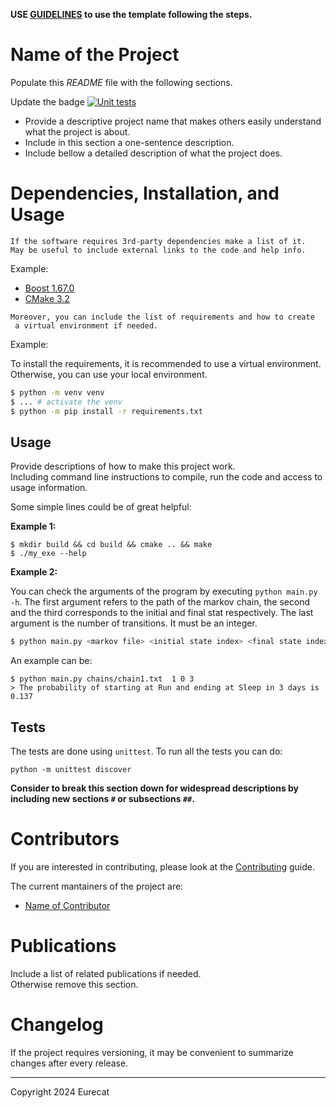 **USE [GUIDELINES](GUIDELINES.md) to use the template following the steps.**

# Name of the Project

Populate this *README* file with the following sections.  

Update the badge [![Unit tests](https://github.com/Applied-Artificial-Intelligence-Eurecat/markov-chain-example/actions/workflows/test.yaml/badge.svg)](https://github.com/Applied-Artificial-Intelligence-Eurecat/markov-chain-example/actions/workflows/test.yaml)

- Provide a descriptive project name that makes others easily understand what the project is about.
- Include in this section a one-sentence description.
- Include bellow a detailed description of what the project does.


# Dependencies, Installation, and Usage

```
If the software requires 3rd-party dependencies make a list of it.   
May be useful to include external links to the code and help info.
```

Example: 

- [Boost 1.67.0](https://www.boost.org/users/history/version_1_67_0.html)   
- [CMake 3.2](https://cmake.org/download)

```
Moreover, you can include the list of requirements and how to create
 a virtual environment if needed.
```
Example:

To install the requirements, it is recommended to use a virtual environment. Otherwise, you can use your local
environment.

```sh
$ python -m venv venv
$ ... # activate the venv
$ python -m pip install -r requirements.txt
``` 

## Usage

Provide descriptions of how to make this project work.  
Including command line instructions to compile, run the code and access to usage information.

Some simple lines could be of great helpful:

**Example 1:**

```
$ mkdir build && cd build && cmake .. && make    
$ ./my_exe --help
```

**Example 2:**


You can check the arguments of the program by executing `python main.py -h`. The first argument refers to the path of
the markov chain, the second and the third corresponds to the initial and final stat respectively. The last argument is
the number of transitions. It must be an integer.

```sh
$ python main.py <markov file> <initial state index> <final state index> <days>
```

An example can be:

```shell
$ python main.py chains/chain1.txt  1 0 3
> The probability of starting at Run and ending at Sleep in 3 days is 0.137
```

## Tests

The tests are done using `unittest`. To run all the tests you can do:

```shell
python -m unittest discover
```


**Consider to break this section down for widespread descriptions by including new sections `#` or subsections `##`.**


# Contributors

If you are interested in contributing, please look at the [Contributing](CONTRIBUTING.md) guide.

The current mantainers of the project are:

- [Name of Contributor](https://github.com/username/)

# Publications

Include a list of related publications if needed.   
Otherwise remove this section.


# Changelog

If the project requires versioning, it may be convenient to summarize changes after every release.


-----------------------

Copyright 2024 Eurecat
